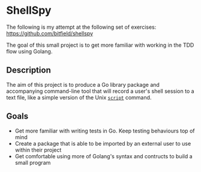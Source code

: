 # ShellSpy

The following is my attempt at the following set of exercises: https://github.com/bitfield/shellspy

The goal of this small project is to get more familiar with working in the TDD flow using Golang.

## Description

The aim of this project is to produce a Go library package and accompanying command-line tool that will record a user's shell session to a text file, like a simple version of the Unix [`script`](https://man7.org/linux/man-pages/man1/script.1.html) command.

## Goals

- Get more familiar with writing tests in Go. Keep testing behaviours top of mind
- Create a package that is able to be imported by an external user to use within their project
- Get comfortable using more of Golang's syntax and contructs to build a small program
